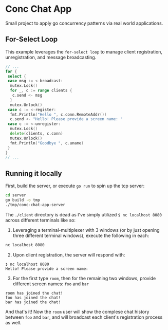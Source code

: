 # Conc Chat App

Small project to apply go concurrency patterns via real world applications.

## For-Select Loop

This example leverages the `for-select loop` to manage client registration, unregistration, and message broadcasting.

```go
// ...
for {
 select {
 case msg := <-broadcast:
  mutex.Lock()
  for _, c := range clients {
   c.send <- msg
  }
  mutex.Unlock()
 case c := <-register:
  fmt.Println("Hello ", c.conn.RemoteAddr())
  c.send <- "Hello! Please provide a screen name: "
 case c := <-unregister:
  mutex.Lock()
  delete(clients, c.conn)
  mutex.Unlock()
  fmt.Println("Goodbye ", c.uname)
 }
}
// ...
```

## Running it locally

First, build the server, or execute `go run` to spin up the tcp server:

```bash
cd server
go build -o tmp
./tmp/conc-chat-app-server
```

The `./client` directory is dead as I've simply utilized `$ nc localhost 8080` across different terminals like so:

1. Leveraging a terminal-multiplexer with 3 windows (or by just opening three different terminal windows), execute the following in each:

```sh
nc localhost 8080
```

2. Upon client registration, the server will respond with:

```
❯ nc localhost 8080
Hello! Please provide a screen name:
```

3. For the first type `room`, then for the remaining two windows, provide different screen names: `foo` and `bar`

```
room has joined the chat!
foo has joined the chat!
bar has joined the chat!
```

And that's it! Now the `room` user will show the complese chat history between `foo` and `bar`, and will broadcast each client's registration process as well.
